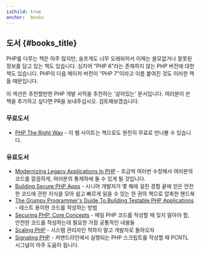 ```yaml
---
isChild: true
anchor:  books
---
```


## 도서 {#books_title}

PHP를 다루는 책은 아주 많지만, 슬프게도 너무 오래되어서 이제는 쓸모없거나 잘못된 정보를 담고 있는 책도 있습니다.
심지어 "PHP 6"라는 존재하지 않는 PHP 버전에 대한 책도 있습니다. PHP의 다음 메이저 버전이 "PHP 7"이라고 이름 붙여진
것도 이러한 책들 때문입니다.

이 섹션은 추천할만한 PHP 개발 서적을 추천하는 '살아있는' 문서입니다. 여러분이 쓴 책을 추가하고 싶다면 PR을 
보내주십시오. 검토해보겠습니다.

### 무료도서

* [PHP The Right Way](https://leanpub.com/phptherightway/) - 이 웹 사이트는 책으로도 완전히 무료로 만나볼 수 있습니다.

### 유료도서

* [Modernizing Legacy Applications In PHP](https://leanpub.com/mlaphp) - 조금씩 여러번 수정해서 여러분의 코드를
깔끔하게, 여러분의 통제하에 둘 수 있게 될 것입니다.
* [Building Secure PHP Apps](https://leanpub.com/buildingsecurephpapps) - 시니어 개발자가 몇 해에 걸친 경험 끝에 얻은
안전한 코드에 관한 지식을 모아 쉽고 빠르게 읽을 수 있는 한 권의 책으로 압축한 핸드북
* [The Grumpy Programmer's Guide To Building Testable PHP Applications](https://leanpub.com/grumpy-testing) - 테스트
용이한 코드를 작성하는 방법
* [Securing PHP: Core Concepts](https://leanpub.com/securingphp-coreconcepts) - 매일 PHP 코드를 작성할 때 잊지 말아야
할, 안전한 코드를 작성하는데 필요한 가장 공통적인 내용들
* [Scaling PHP]( https://leanpub.com/scalingphp) - 시스템 관리자인 척하지 말고 개발자로 돌아오자
* [Signaling PHP]( https://leanpub.com/signalingphp) - 커맨드라인에서 실행되는 PHP 스크립트를 작성할 때 PCNTL 시그널이
아주 도움이 됩니다.
